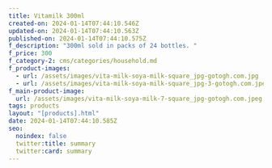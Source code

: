 ```yaml
---
title: Vitamilk 300ml
created-on: 2024-01-14T07:44:10.546Z
updated-on: 2024-01-14T07:44:10.563Z
published-on: 2024-01-14T07:44:10.575Z
f_description: "300ml sold in packs of 24 bottles. "
f_price: 300
f_category-2: cms/categories/household.md
f_product-images:
  - url: /assets/images/vita-milk-soya-milk-square_jpg-gotogh.com.jpg
  - url: /assets/images/vita-milk-soya-milk-square_jpg-3-gotogh.com.jpeg
f_main-product-image:
  url: /assets/images/vita-milk-soya-milk-7-square_jpg-gotogh.com.jpeg
tags: products
layout: "[products].html"
date: 2024-01-14T07:44:10.585Z
seo:
  noindex: false
  twitter:title: summary
  twitter:card: summary
---
```

